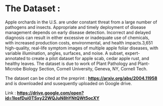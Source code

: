 # The Dataset : 

Apple orchards in the U.S. are under constant threat from a large number of pathogens and insects. Appropriate and timely deployment of disease management depends on early disease detection. Incorrect and delayed diagnosis can result in either excessive or inadequate use of chemicals, with increased production costs, environmental, and health impacts.3,651 high-quality, real-life symptom images of multiple apple foliar diseases, with variable illumination, angles, surfaces, and noise. A subset, expert-annotated to create a pilot dataset for apple scab, cedar apple rust, and healthy leaves. The dataset is due to work of Plant Pathology and Plant-Microbe Biology Section, Cornell University, Geneva, NY, Cornell Tech. 

The dataset can be cited at the preprint : **https://arxiv.org/abs/2004.11958** and is downloaded and susequently uploaded on Google drive.

Link : **https://drive.google.com/open?id=1IosfDui0TSxy22WQJuN8hYNtQWt5ocXY** 
